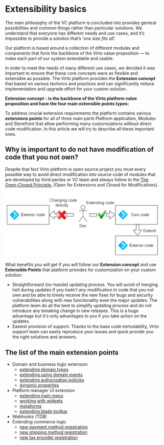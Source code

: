 # Extensibility basics

The main philosophy of the VC platform is concluded into provides general possibilities and common things rather than particular solutions. We understand that everyone has different needs and use cases, and it’s impossible to provide a solution that’s ‘*one size fits all*’.  

Our platform is based around a collection of different modules and components that form the backbone of the Virto value proposition — to make each part of our system extendable and usable.

In order to meet the needs of many different use cases, we decided it was important to ensure that these core concepts were as flexible and extensible as possible. The Virto platform provides the **Extension concept** that based on various technics and practices and can significantly reduce implementation and upgrade effort for your custom solution.

**Extension concept - is the backbone of the Virto platform value proposition and have the four main extensible points types:**

To address crucial extension requirements the platform contains various **extensions points** for all of three main parts Platform application, Modules and Storefront that allow performing many customizations without direct code modification. In this article we will try to describe all these important ones.

## Why is important to do not have modification of code that you not own?

Despite that fact Virto platform is open source project you must every possible way to avoid direct modification into source code of modules that are developed by third parties or VC team and always follow to the [The Open-Closed Principle.](https://en.wikipedia.org/wiki/Open%E2%80%93closed_principle) (Open for Extensions and Closed for Modifications).

![image|624x262](../media/extensibility-basics-1.png) 

What benefits you will get if you will follow our **Extension concept** and use **Extensible Points** that platform provides for customization on your custom solution:

* Straightforward (no-hassle) updating process.  You will avoid of merging hell during updates if you hadn’t any modification in code that you not own and be able to timely receive the new fixes for bugs and security vulnerabilities along with new functionality even the major updates. The platform team do all the best to simplify updating process and do not introduce any breaking change in new releases.  This is a huge advantage but it's only advantages to you if you take action on the updates.
* Easiest provision of support. Thanks  to the base code immutability, Virto support team can easily reproduce your issues and quick  provide you  the right solutions and answers.


## The list of the main extension points

* Domain and business logic extension
    * [extending domain types](./extensibility/extending-domain-models.md)
    * [extending using domain events](./extensibility/extending-using-events.md)
    * [extending authorization policies](./extensibility/extending-authorization-policies.md)
    * [dynamic properties](./extensibility/using-dynamic-properties.md)
* Platform manager UI extension
    * [extending main menu](./extensibility/extending-main-menu.md)
    * [working with widgets](./extensibility/widgets.md)
    * [metaforms](./extensibility/metaform.md)
    * [extending blade toolbar](./extensibility/blade-toolbar.md)
* Webhooks (TDB)
* Extending commerce logic
    * [new payment method registration](./extensibility/new-payment-method-registration.md)
    * [new shipping method registration](./extensibility/new-shipping-method-registration.md)
    * [new tax provider registration](./extensibility/new-tax-provider-registration.md)



